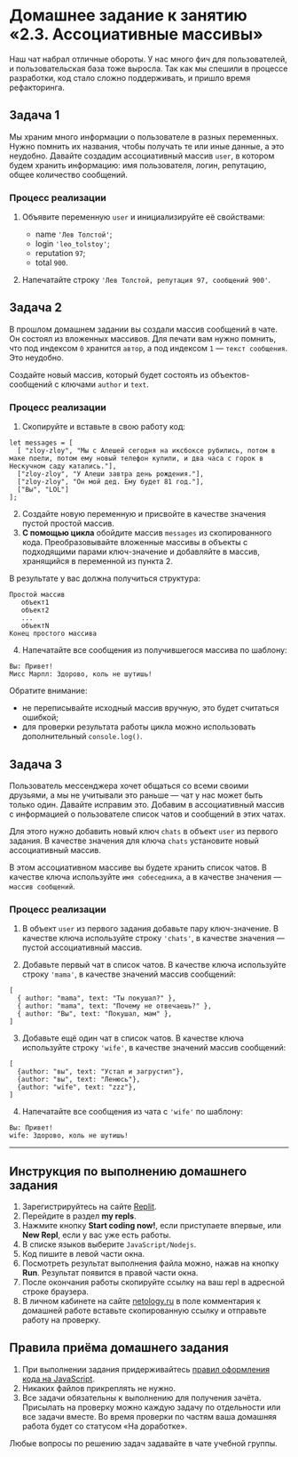 # Домашнее задание к занятию «2.3. Ассоциативные массивы»

Наш чат набрал отличные обороты. У нас много фич для пользователей, и пользовательская база тоже выросла. Так как мы спешили в процессе разработки, код стало сложно поддерживать, и пришло время рефакторинга.

## Задача 1

Мы храним много информации о пользователе в разных переменных. Нужно помнить их названия, чтобы получать те или иные данные, а это неудобно. Давайте создадим ассоциативный массив `user`, в котором будем хранить информацию: имя пользователя, логин, репутацию, общее количество сообщений.

### Процесс реализации

1. Объявите переменную `user` и инициализируйте её свойствами:
   - name `'Лев Толстой'`;
   - login `'leo_tolstoy'`;
   - reputation `97`;
   - total `900`.

2. Напечатайте строку `'Лев Толстой, репутация 97, сообщений 900'`.

## Задача 2

В прошлом домашнем задании вы создали массив сообщений в чате. Он состоял из вложенных массивов. Для печати вам нужно помнить, что под индексом `0` хранится `автор`, а под индексом `1` — `текст сообщения`. Это неудобно. 

Создайте новый массив, который будет состоять из объектов-сообщений с ключами `author` и `text`.

### Процесс реализации

1. Скопируйте и вставьте в свою работу код:

  ```javascript=
  let messages = [
    [ "zloy-zloy", "Мы с Алешей сегодня на иксбоксе рубились, потом в маке поели, потом ему новый телефон купили, и два часа с горок в Нескучном саду катались."],
    ["zloy-zloy", "У Алеши завтра день рождения."],
    ["zloy-zloy", "Он мой дед. Ему будет 81 год."],
    ["Вы", "LOL"]
  ];
  ```
2. Создайте новую переменную и присвойте в качестве значения пустой простой массив.
3. **С помощью цикла** обойдите массив `messages` из скопированного кода. Преобразовывайте вложенные массивы в объекты с подходящими парами ключ-значение и добавляйте в массив, хранящийся в переменной из пункта 2.

В результате у вас должна получиться структура:
```
Простой массив
   объект1
   объект2
   ...
   объектN
Конец простого массива
  ```
4. Напечатайте все сообщения из получившегося массива по шаблону:

```
Вы: Привет!
Мисс Марпл: Здорово, коль не шутишь!
```

Обратите внимание: 
- не переписывайте исходный массив вручную, это будет считаться ошибкой;
- для проверки результата работы цикла можно использовать дополнительный `console.log()`.


## Задача 3

Пользователь мессенджера хочет общаться со всеми своими друзьями, а мы не учитывали это раньше — чат у нас может быть только один. Давайте исправим это. Добавим в ассоциативный массив с информацией о пользователе список чатов и сообщений в этих чатах.

Для этого нужно добавить новый ключ `chats` в объект `user` из первого задания. В качестве значения для ключа `chats` установите новый ассоциативный массив. 

В этом ассоциативном массиве вы будете хранить список чатов. В качестве ключа используйте `имя собеседника`, а в качестве значения — `массив сообщений`.

### Процесс реализации

1. В объект `user` из первого задания добавьте пару ключ-значение. В качестве ключа используйте строку `'chats'`, в качестве значения — пустой ассоциативный массив.

2. Добавьте первый чат в список чатов. В качестве ключа используйте строку `'mama'`, в качестве значений массив сообщений:

  ```javascript=
  [
    { author: "mama", text: "Ты покушал?" },
    { author: "mama", text: "Почему не отвечаешь?" },
    { author: "Вы", text: "Покушал, мам" },
  ]
  ```

3. Добавьте ещё один чат в список чатов. В качестве ключа используйте строку `'wife'`, в качестве значений массив сообщений:

  ```javascript=
  [
    {author: "вы", text: "Устал и загрустил"},
    {author: "вы", text: "Ленюсь"},
    {author: "wife", text: "zzz"},
  ]
  ```

4. Напечатайте все сообщения из чата c `'wife'` по шаблону:

```
Вы: Привет!
wife: Здорово, коль не шутишь!
```


---

## Инструкция по выполнению домашнего задания

1. Зарегистрируйтесь на сайте [Replit](http://repl.it/).
2. Перейдите в раздел **my repls**.
3. Нажмите кнопку **Start coding now!**, если приступаете впервые, или **New Repl**, если у вас уже есть работы.
4. В списке языков выберите `JavaScript/Nodejs`.
5. Код пишите в левой части окна.
6. Посмотреть результат выполнения файла можно, нажав на кнопку **Run**. Результат появится в правой части окна.
7. После окончания работы скопируйте ссылку на ваш repl в адресной строке браузера.
8. В личном кабинете на сайте [netology.ru](http://netology.ru/) в поле комментария к домашней работе вставьте скопированную ссылку и отправьте работу на проверку.

## Правила приёма домашнего задания

1. При выполнении задания придерживайтесь [правил оформления кода на JavaScript](/codestyle.md).
2. Никаких файлов прикреплять не нужно.
3. Все задачи обязательны к выполнению для получения зачёта. Присылать на проверку можно каждую задачу по отдельности или все задачи вместе. Во время проверки по частям ваша домашняя работа будет со статусом «На доработке».

Любые вопросы по решению задач задавайте в чате учебной группы.

